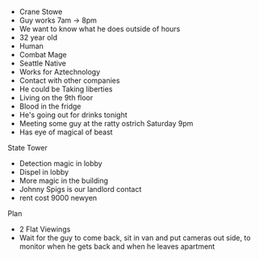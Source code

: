 - Crane Stowe
- Guy works 7am -> 8pm
- We want to know what he does outside of hours
- 32 year old
- Human
- Combat Mage
- Seattle Native
- Works for Aztechnology
- Contact with other companies 
- He could be Taking liberties
- Living on the 9th floor
- Blood in the fridge
- He's going out for drinks tonight
- Meeting some guy at the ratty ostrich Saturday 9pm
- Has eye of magical of beast

State Tower
- Detection magic in lobby
- Dispel in lobby
- More magic in the building
- Johnny Spigs is our landlord contact
- rent cost 9000 newyen

Plan
- 2 Flat Viewings
- Wait for the guy to come back, sit in van and put cameras out side, to monitor when he gets back and when he leaves apartment